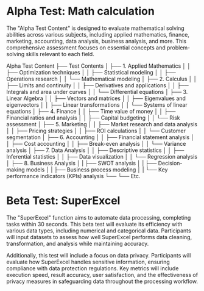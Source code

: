 # Alpha Test: Math calculation
<p>The "Alpha Test Content" is designed to evaluate mathematical solving abilities across various subjects, including applied mathematics, finance, marketing, accounting, data analysis, business analysis, and more. This comprehensive assessment focuses on essential concepts and problem-solving skills relevant to each field.
</p>
Alpha Test Content
├── Test Contents
│   ├── 1. Applied Mathematics
│   │   ├── Optimization techniques
│   │   ├── Statistical modeling
│   │   ├── Operations research
│   │   └── Mathematical modeling
│   ├── 2. Calculus
│   │   ├── Limits and continuity
│   │   ├── Derivatives and applications
│   │   ├── Integrals and area under curves
│   │   └── Differential equations
│   ├── 3. Linear Algebra
│   │   ├── Vectors and matrices
│   │   ├── Eigenvalues and eigenvectors
│   │   ├── Linear transformations
│   │   └── Systems of linear equations
│   ├── 4. Finance
│   │   ├── Time value of money
│   │   ├── Financial ratios and analysis
│   │   ├── Capital budgeting
│   │   └── Risk assessment
│   ├── 5. Marketing
│   │   ├── Market research and data analysis
│   │   ├── Pricing strategies
│   │   ├── ROI calculations
│   │   └── Customer segmentation
│   ├── 6. Accounting
│   │   ├── Financial statement analysis
│   │   ├── Cost accounting
│   │   ├── Break-even analysis
│   │   └── Variance analysis
│   ├── 7. Data Analysis
│   │   ├── Descriptive statistics
│   │   ├── Inferential statistics
│   │   ├── Data visualization
│   │   └── Regression analysis
│   ├── 8. Business Analysis
│   |   ├── SWOT analysis
│   |   ├── Decision-making models
│   |   ├── Business process modeling
│   |   └── Key performance indicators (KPIs) analysis
└── └──  Etc. 


# Beta Test: SuperExcel
<p>
The "SuperExcel" function aims to automate data processing, completing tasks within 30 seconds. This beta test will evaluate its efficiency with various data types, including numerical and categorical data. Participants will input datasets to assess how well SuperExcel performs data cleaning, transformation, and analysis while maintaining accuracy.

Additionally, this test will include a focus on data privacy. Participants will evaluate how SuperExcel handles sensitive information, ensuring compliance with data protection regulations. Key metrics will include execution speed, result accuracy, user satisfaction, and the effectiveness of privacy measures in safeguarding data throughout the processing workflow.
</p>
